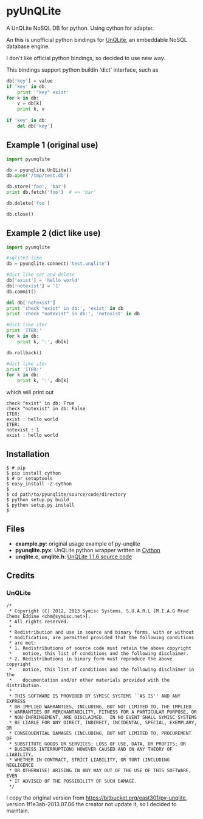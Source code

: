 pyUnQLite
=========

A UnQLite NoSQL DB for python. Using cython for adapter.

An this is unofficial python bindings for [UnQLite](http://unqlite.org/), an embeddable NoSQL database engine.

I don't like official python bindings, so decided to use new way.

This bindings support python buildin 'dict' interface, such as

```python
db['key'] = value
if 'key' in db:
    print '"key" exist'
for k in db:
    v = db[k]
    print k, v
    
if 'key' in db:
    del db['key']
````

Example 1 (original use)
-------

```python
import pyunqlite

db = pyunqlite.UnQLite()
db.open('/tmp/test.db')

db.store('foo', 'bar')
print db.fetch('foo')  # => 'bar'

db.delete('foo')

db.close()
```

Example 2 (dict like use)
-------

```python
import pyunqlite

#sqlite3 like
db = pyunqlite.connect('test.unqlite')

#dict like set and delete
db['exist'] = 'hello world'
db['notexist'] = '1'
db.commit()

del db['notexist']
print 'check "exist" in db:', 'exist' in db
print 'check "notexist" in db:', 'notexist' in db

#dict like iter
print 'ITER:'
for k in db:
    print k, ':', db[k]

db.rollback()

#dict like iter
print 'ITER:'
for k in db:
    print k, ':', db[k]

```

which will print out 

    check "exist" in db: True
    check "notexist" in db: False
    ITER:
    exist : hello world
    ITER:
    notexist : 1
    exist : hello world


Installation
------------

    $ # pip
    $ pip install cython
    $ # or setuptools
    $ easy_install -Z cython
    $
    $ cd path/to/pyunqlite/source/code/directory
    $ python setup.py build
    $ python setup.py install
    $


Files
-----

* __example.py__: original usage example of py-unqlite
* __pyunqlite.pyx__: UnQLite python wrapper written in [Cython](http://cython.org/)
* __unqlite.c__, __unqlite.h__: [UnQLite 1.1.6 source code](http://unqlite.org/downloads.html)


Credits
-------

### UnQLite

    /*
     * Copyright (C) 2012, 2013 Symisc Systems, S.U.A.R.L [M.I.A.G Mrad Chems Eddine <chm@symisc.net>].
     * All rights reserved.
     *
     * Redistribution and use in source and binary forms, with or without
     * modification, are permitted provided that the following conditions
     * are met:
     * 1. Redistributions of source code must retain the above copyright
     *    notice, this list of conditions and the following disclaimer.
     * 2. Redistributions in binary form must reproduce the above copyright
     *    notice, this list of conditions and the following disclaimer in the
     *    documentation and/or other materials provided with the distribution.
     *
     * THIS SOFTWARE IS PROVIDED BY SYMISC SYSTEMS ``AS IS'' AND ANY EXPRESS
     * OR IMPLIED WARRANTIES, INCLUDING, BUT NOT LIMITED TO, THE IMPLIED
     * WARRANTIES OF MERCHANTABILITY, FITNESS FOR A PARTICULAR PURPOSE, OR
     * NON-INFRINGEMENT, ARE DISCLAIMED.  IN NO EVENT SHALL SYMISC SYSTEMS
     * BE LIABLE FOR ANY DIRECT, INDIRECT, INCIDENTAL, SPECIAL, EXEMPLARY, OR
     * CONSEQUENTIAL DAMAGES (INCLUDING, BUT NOT LIMITED TO, PROCUREMENT OF
     * SUBSTITUTE GOODS OR SERVICES; LOSS OF USE, DATA, OR PROFITS; OR
     * BUSINESS INTERRUPTION) HOWEVER CAUSED AND ON ANY THEORY OF LIABILITY,
     * WHETHER IN CONTRACT, STRICT LIABILITY, OR TORT (INCLUDING NEGLIGENCE
     * OR OTHERWISE) ARISING IN ANY WAY OUT OF THE USE OF THIS SOFTWARE, EVEN
     * IF ADVISED OF THE POSSIBILITY OF SUCH DAMAGE.
     */
     
I copy the original version from https://bitbucket.org/east301/py-unqlite, version 1f1e3ab-2013.07.06
the creator not update it, so I decided to maintain.
